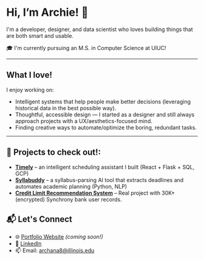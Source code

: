 # Hi, I’m Archie! 👋  
I'm a developer, designer, and data scientist who loves building things that are both smart and usable.

🎓 I'm currently pursuing an M.S. in Computer Science at UIUC!

---

## What I love!

I enjoy working on:
- Intelligent systems that help people make better decisions (leveraging historical data in the best possible way). 
- Thoughtful, accessible design — I started as a designer and still always approach projects with a UX/aesthetics-focused mind.
- Finding creative ways to automate/optimize the boring, redundant tasks.

---

## 🚀 Projects to check out!:

- [**Timely**](https://github.com/ArchieMucharla/Timely) – an intelligent scheduling assistant I built (React + Flask + SQL, GCP)
- [**Syllabuddy**](https://github.com/ArchieMucharla/Syllabuddy) – a syllabus-parsing AI tool that extracts deadlines and automates academic planning (Python, NLP)
- [**Credit Limit Recommendation System**](https://github.com/ArchieMucharla/Sprout) – Real project with 30K+ (encrypted) Synchrony bank user records.

## 📬 Let's Connect

- 🌐 [Portfolio Website](#) *(coming soon!)*  
- 💼 [LinkedIn](https://linkedin.com/in/amucharla)  
- 📫 Email: archana8@illinois.edu  


<!--
**ArchieMucharla/ArchieMucharla** is a ✨ _special_ ✨ repository because its `README.md` (this file) appears on your GitHub profile.

Here are some ideas to get you started:

- 🔭 I’m currently working on ...
- 🌱 I’m currently learning ...
- 👯 I’m looking to collaborate on ...
- 🤔 I’m looking for help with ...
- 💬 Ask me about ...
- 📫 How to reach me: ...
- 😄 Pronouns: ...
- ⚡ Fun fact: ...
-->
